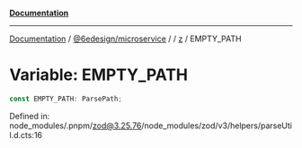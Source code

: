 [**Documentation**](../../../../../README.md)

***

[Documentation](../../../../../README.md) / [@6edesign/microservice](../../../README.md) / [](../../../README.md) / [z](../README.md) / EMPTY\_PATH

# Variable: EMPTY\_PATH

```ts
const EMPTY_PATH: ParsePath;
```

Defined in: node\_modules/.pnpm/zod@3.25.76/node\_modules/zod/v3/helpers/parseUtil.d.cts:16
